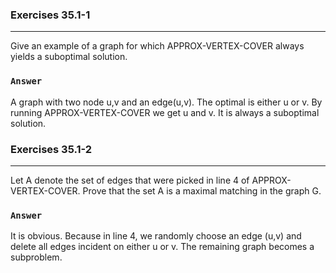 ### Exercises 35.1-1
***
Give an example of a graph for which APPROX-VERTEX-COVER always yields a suboptimal solution.

### `Answer`

A graph with two node u,v and an edge(u,v). The optimal is either u or v. By running 
APPROX-VERTEX-COVER we get u and v. It is always a suboptimal solution.

### Exercises 35.1-2
***
Let A denote the set of edges that were picked in line 4 of APPROX-VERTEX-COVER.
Prove that the set A is a maximal matching in the graph G.

### `Answer`
It is obvious. Because in line 4, we randomly choose an edge (u,v) and delete all edges incident on either u or v. The remaining graph becomes a subproblem.
